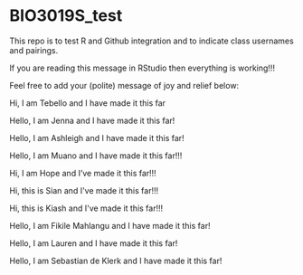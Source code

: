 # BIO3019S_test
This repo is to test R and Github integration and to indicate class usernames and pairings.

If you are reading this message in RStudio then everything is working!!!

Feel free to add your (polite) message of joy and relief below:

Hi, I am Tebello and I have made it this far

Hello, I am Jenna and I have made it this far!

Hello, I am Ashleigh and I have made it this far!

Hello, I am Muano and I have made it this far!!!

Hi, I am Hope and I’ve made it this far!!!

Hi, this is Sian and I've made it this far!!!

Hi, this is Kiash and I've made it this far!!!

Hello, I am Fikile Mahlangu and I have made it this far!

Hello, I am Lauren and I have made it this far!

Hello, I am Sebastian de Klerk and I have made it this far!
